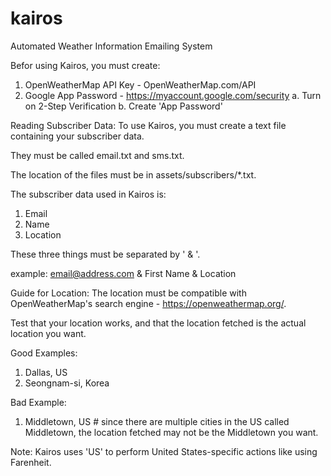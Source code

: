# kairos
Automated Weather Information Emailing System

Befor using Kairos, you must create:
1. OpenWeatherMap API Key - OpenWeatherMap.com/API
2. Google App Password - https://myaccount.google.com/security
    a. Turn on 2-Step Verification
    b. Create 'App Password'


Reading Subscriber Data:
To use Kairos, you must create a text file containing your subscriber data.

They must be called email.txt and sms.txt.

The location of the files must be in assets/subscribers/*.txt.

The subscriber data used in Kairos is:
1. Email
2. Name
3. Location

These three things must be separated by ' & '.

example: email@address.com & First Name & Location


Guide for Location:
The location must be compatible with OpenWeatherMap's search engine - https://openweathermap.org/.

Test that your location works, and that the location fetched is the actual location you want.

Good Examples: 
1. Dallas, US
2. Seongnam-si, Korea

Bad Example:
1. Middletown, US # since there are multiple cities in the US called Middletown, the location fetched may not be the Middletown you want.

Note: Kairos uses 'US' to perform United States-specific actions like using Farenheit.
